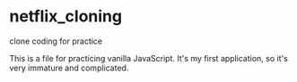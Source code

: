 # netflix_cloning
clone coding for practice 

This is a file for practicing vanilla JavaScript. It's my first application, so it's very immature and complicated.
